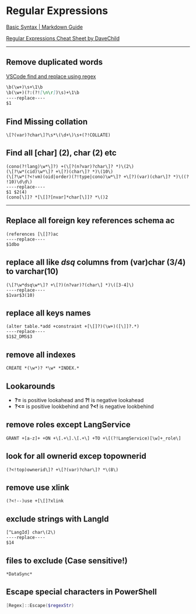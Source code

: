 # Regular Expressions

[Basic Syntax | Markdown Guide](https://www.markdownguide.org/basic-syntax)

[Regular Expressions Cheat Sheet by DaveChild](https://www.cheatography.com/davechild/cheat-sheets/regular-expressions/)

***

## Remove duplicated words

[VSCode find and replace using regex](https://itnext.io/vscode-find-and-replace-regex-super-powers-c7f8be0fa80f)

``` markdown
\b(\w+)\s+\1\b
\b(\w+)(?:(?![\n\r])\s)+\1\b
----replace----
$1
```

## Find Missing collation

``` RegEx
\[?(var)?char\]?\s*\(\d+\)\s+(?!COLLATE)
```

## Find all [char] (2), char  (2) etc

``` RegEx
(cono(?!lang)\w*\]?) +(\[?(n?var)?char\]? *)\(2\)
(\[?\w*(cid)\w*\]? +\[?)(char\]? *)\(10\)
(\[?\w*(?<!vm)(oid|order)(?!type|cono)\w*\]? +\[?)(var)(char\]? *)\((? !10)\d\d\)
----replace----
$1 $2(4)
(cono[\]]? *[\[]?[nvar]*char[\]]? *\()2
```

***

## Replace all foreign key references schema ac

``` RegEx
(references [\[]?)ac
----replace----
$1dbo
```

## replace all like *dsq* columns from (var)char (3/4) to varchar(10)

``` RegEx
(\[?\w*dsq\w*\]? +\[?)(n?var)?(char\] *)\([3-4]\)
----replace----
$1var$3(10)
```

## replace all keys names

``` RegEx
(alter table.*add +constraint +[\[]?)(\w+)([\]]?.*)
----replace----
$1$2_DMS$3
```

## remove all indexes

``` RegEx
CREATE *(\w*)? *\w* *INDEX.*
```

## Lookarounds

- **?=** is positive lookahead and **?!** is negative lookahead
- **?<=** is positive lookbehind and **?<!** is negative lookbehind

## remove roles except LangService

``` RegEx
GRANT +[a-z]+ +ON +\[.+\].\[.+\] +TO +\[(?!LangService)[\w]+_role\]
```

## look for all ownerid excep topownerid

``` RegEx
(?<!top)ownerid\]? +\[?(var)?char\]? *\(8\)
```

## remove use xlink

``` RegEx
(?<!--)use +[\[]?xlink
```

## exclude strings with LangId

``` RegEx
[^LangId] char\(2\)
----replace----
$14
```

## files to exclude (Case sensitive!)

``` RegEx
*DataSync*
```

## Escape special characters in PowerShell

``` PowerShell
[Regex]::Escape($regexStr)
```
